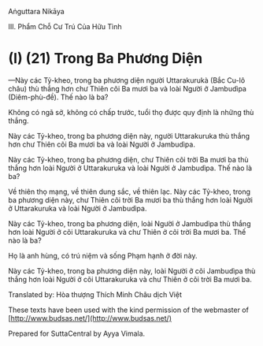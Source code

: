Aṅguttara Nikāya

III. Phẩm Chỗ Cư Trú Của Hữu Tình

# (I) (21) Trong Ba Phương Diện

—Này các Tỷ-kheo, trong ba phương diện người Uttarakurukà (Bắc Cu-lô châu) thù thắng hơn chư Thiên cõi Ba mươi ba và loài Người ở Jambudìpa (Diêm-phù-đề). Thế nào là ba?

Không có ngã sở, không có chấp trước, tuổi thọ được quy định là những thù thắng.

Này các Tỷ-kheo, trong ba phương diện này, người Uttarakuruka thù thắng hơn chư Thiên cõi Ba mươi ba và loài Người ở Jambudìpa.

Này các Tỷ-kheo, trong ba phương diện, chư Thiên cõi trời Ba mươi ba thù thắng hơn loài Người ở Uttarakuruka và loài Người ở Jambudìpa. Thế nào là ba?

Về thiên thọ mạng, về thiên dung sắc, về thiên lạc. Này các Tỷ-kheo, trong ba phương diện này, chư Thiên cõi trời Ba mươi ba thù thắng hơn loài Người ở Uttarakuruka và loài Người ở Jambudìpa.

Này các Tỷ-kheo, trong ba phương diện, loài Người ở Jambudìpa thù thắng hơn loài Người ở cõi Uttarakuruka và chư Thiên ở cõi trời Ba mươi ba. Thế nào là ba?

Họ là anh hùng, có trú niệm và sống Phạm hạnh ở đời này.

Này các Tỷ-kheo, trong ba phương diện này, loài Người ở cõi Jambudìpa thù thắng hơn loài Người ở cõi Uttarakuruka và chư Thiên ở cõi trời Ba mươi ba.

Translated by: Hòa thượng Thích Minh Châu dịch Việt

These texts have been used with the kind permission of the webmaster of [http://www.budsas.net/](http://www.budsas.net/)

Prepared for SuttaCentral by Ayya Vimala.